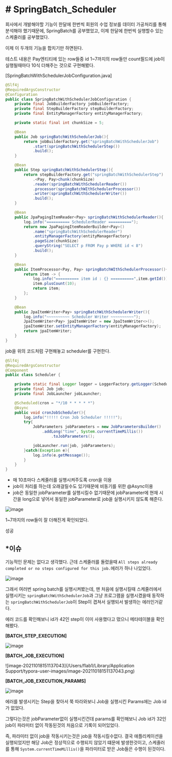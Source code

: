 # # SpringBatch_Scheduler

회사에서 개발해야할 기능이 한달에 한번씩 회원의 수업 정보를 데이터 가공처리를 통해 분석해야 했기때문에, SpringBatch를 공부했었고, 이제 한달에 한번씩 실행할수 있는 스케줄러를 공부했었다.

이제 이 두개의 기능을 합치기만 하면된다.

테스트 내용은 Pay엔티티에 있는 row들중 id 1~7까지의 row들만 count필드에 job이 실행될때마다 10식 더해주는 것으로 구현해봤다.



[SpringBatchWithSchedulerJobConfiguration.java]

```java
@Slf4j
@RequiredArgsConstructor
@Configuration
public class SpringBatchWithSchedulerJobConfiguration {
	private final JobBuilderFactory jobBuilderFactory;
	private final StepBuilderFactory stepBuilderFactory;
	private final EntityManagerFactory entityManagerFactory;

	private static final int chunkSize = 5;

	@Bean
	public Job springBatchWithSchedulerJob(){
		return jobBuilderFactory.get("springBatchWithSchedulerJob")
			.start(springBatchWithSchedulerStep())
			.build();
	}

	@Bean
	public Step springBatchWithSchedulerStep(){
		return stepBuilderFactory.get("springBatchWithSchedulerStep")
			.<Pay, Pay>chunk(chunkSize)
			.reader(springBatchWithSchedulerReader())
			.processor(springBatchWIthSchedulerProcessor())
			.writer(springBatchWithSchedulerWriter())
			.build();
	}

	@Bean
	public JpaPagingItemReader<Pay> springBatchWithSchedulerReader(){
		log.info("========== SchedulerReader ==========");
		return new JpaPagingItemReaderBuilder<Pay>()
			.name("springBatchWithSchedulerReader")
			.entityManagerFactory(entityManagerFactory)
			.pageSize(chunkSize)
			.queryString("SELECT p FROM Pay p WHERE id < 8")
			.build();
	}

	@Bean
	public ItemProcessor<Pay, Pay> springBatchWIthSchedulerProcessor(){
		return item -> {
			log.info("========== item id : {} ==========",item.getId());
			item.plusCount(10);
			return item;
		};
	}

	@Bean
	public JpaItemWriter<Pay> springBatchWithSchedulerWriter(){
		log.info("~~~~~~~~~~ Scheduler Writer ~~~~~~~~~~");
		JpaItemWriter<Pay> jpaItemWriter = new JpaItemWriter<>();
		jpaItemWriter.setEntityManagerFactory(entityManagerFactory);
		return jpaItemWriter;
	}
}
```

job을 위의 코드처럼 구현해놓고 scheduler를 구현한다.

```java
@Slf4j
@RequiredArgsConstructor
@Component
public class Scheduler {

	private static final Logger logger = LoggerFactory.getLogger(Scheduler.class);
	private final Job job;
	private final JobLauncher jobLauncher;

	@Scheduled(cron = "*/10 * * * * *")
	@Async
	public void cronJobScheduler(){
		log.info("!!!!! Cron Job Scheduler !!!!!");
		try{
			JobParameters jobParameters = new JobParametersBuilder()
				.addLong("time", System.currentTimeMillis())
					.toJobParameters();

			jobLauncher.run(job, jobParameters);
		}catch(Exception e){
			log.info(e.getMessage());
		}
	}
}

```

- 매 10초마다 스케줄러를 실행시켜주도록 cron을 이용
- job이 처리를 하는데 오래걸릴수도 있기때문에 비동기를 위한 @Async이용
- job은 동일한 jobParameter를 실행시킬수 없기때문에 jobParameter에 현재 시간을 long으로 넣어서 동일한 jobParameter로 job을 실행시키지 않도록 해준다.



![image](https://user-images.githubusercontent.com/57162257/137666200-83b75de0-b075-433e-8a18-ab2d50eaf3d8.png)

1~7까지의 row들이 잘 더해진게 확인되었다.

성공



## *이슈

기능적인 문제는 없다고 생각했다. 근데 스케줄러를 돌렸을때 `All steps already completed or no steps configured for this job.`에러가 하나 나있었다.

![image](https://user-images.githubusercontent.com/57162257/137666792-e2c6d768-4c4e-4f5a-89ae-490bfcc8e035.png)

그래서 여러번 spring batch를 실행시켜봤는데, 맨 처음에 실행시킬때 스케줄러에서 실행시키는 `springBatchWithSchedulerJob`과 그냥 프로그램을 실행시켰을때 동작하는 `springBatchWithSchedulerJob`이 Step이 겹쳐서 실행되서 발생하는 에러인거같다.

에러 코드를 확인해보니 id가 42인 step이 이미 사용했다고 떴으니 메타테이블을 확인해봤다.

**[BATCH_STEP_EXECUTION]**

![image](https://user-images.githubusercontent.com/57162257/137677873-c39de83f-2ec2-4233-ab3a-474e9ea6dc9a.png)

**[BATCH_JOB_EXECUTION]**

![image-20211018151137043](/Users/flab1/Library/Application Support/typora-user-images/image-20211018151137043.png)

**[BATCH_JOB_EXECUTION_PARAMS]**

![image](https://user-images.githubusercontent.com/57162257/137678292-2eeb9b88-35d5-47b7-aeb3-918df87b0308.png)

에러를 발생시키는 Step을 찾아서 쭉 따라와보니 Job을 실행시킨 Params에는 Job id가 없었다.

그렇다는것은 jobParameter없이 실행시킨건데 params를 확인해보니 Job id가 32인 job이 파라미터 없이 작동된것의 처음으로 기록이 되어있었다.

즉, 파라미터 없이 job을 작동시키는것은 job을 작동시킬수없다. 결국 애플리케이션을 실행되었지만 해당 Job은 정상적으로 수행되지 않았기 떄문에 발생한것이고, 스케줄러를 통해 `System.currentTimeMillis()`을 파라미터로 받은 Job들은 수행이 된것이다.